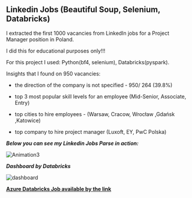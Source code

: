 ## Linkedin Jobs (Beautiful Soup, Selenium, Databricks)

I extracted the first 1000 vacancies from LinkedIn jobs for a Project Manager position in Poland. 

I did this for educational purposes only!!!

For this project I used: Python(bf4, selenium), Databricks(pyspark).

Insights that I found on 950 vacancies:

- the direction of the company is not specified - 950/ 264 (39.8%)

- top 3 most popular skill levels for an employee (Mid-Senior, Associate, Entry)

- top cities to hire employees - (Warsaw, Cracow, Wrocław ,Gdańsk ,Katowice)

- top company to hire project manager (Luxoft, EY, PwC Polska)

***Below you can see my Linkedin Jobs Parse in action:***

![Animation3](https://user-images.githubusercontent.com/55916170/204098983-15989b4c-2a5f-42b5-8b16-6c304b547ae2.gif)


***Dashboard by Databricks***

![dashboard](https://user-images.githubusercontent.com/55916170/204099082-c01154a8-5308-49c3-8b04-bbeaf25ad8c7.jpg)


**[Azure Databricks Job available by the link](https://github.com/prosimpleee/data_engineering_/blob/main/databricks_spark/linkedin-jobs.ipynb)**
